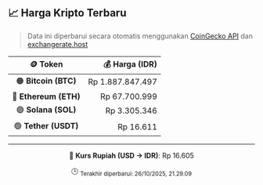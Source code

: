 

<!-- HARGA_KRIPTO -->
## 📈 Harga Kripto Terbaru

> Data ini diperbarui secara otomatis menggunakan [CoinGecko API](https://www.coingecko.com/) dan [exchangerate.host](https://exchangerate.host/)

<div align="center">

| 🪙 Token | 💰 Harga (IDR) |
|:------:|---------------:|
| 🟠 **Bitcoin (BTC)**   | Rp 1.887.847.497 |
| 🔵 **Ethereum (ETH)**  | Rp 67.700.999 |
| 🟣 **Solana (SOL)**    | Rp 3.305.346 |
| 🟢 **Tether (USDT)**   | Rp 16.611 |

---

💱 **Kurs Rupiah (USD → IDR)**: Rp 16.605

🕒 <sub>Terakhir diperbarui: 26/10/2025, 21.29.09</sub>

</div>
<!-- /HARGA_KRIPTO -->